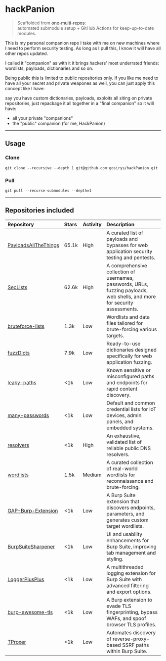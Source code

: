# hackPanion
> Scaffolded from [one-multi-repos](https://github.com/gosirys/one-multi-repos):  
> automated submodule setup + GitHub Actions for keep-up-to-date modules.

This is my personal companion repo I take with me on new machines where I need to perform security testing.
As long as I pull this, I know it will have all other repos updated.


I called it "companion" as with it it brings hackers' most underrated friends: wordlists, payloads, dictionaries and so on.

Being public this is limited to public repositories only. If you like me need to have all your secret and private weapones as well, you can just apply this concept like I have:

say you have custom dictionaries, payloads, exploits all siting on private repositories, just repackage it all together in a "final companion" so it will have:

- all your private "companions" 
- the "public" companion (for me, HackPanion)



---
## Usage
### Clone

`git clone --recursive --depth 1 git@github.com:gosirys/hackPanion.git`

### Pull

`git pull --recurse-submodules --depth=1`


---

## Repositories included

| Repository                                              | Stars  | Activity | Description                                                                                               |
|:--------------------------------------------------------|:-------|:---------|:----------------------------------------------------------------------------------------------------------|
| [PayloadsAllTheThings](https://github.com/swisskyrepo/PayloadsAllTheThings) | 65.1k  | High     | A curated list of payloads and bypasses for web application security testing and pentests.                |
| [SecLists](https://github.com/danielmiessler/SecLists)                                   | 62.6k  | High     | A comprehensive collection of usernames, passwords, URLs, fuzzing payloads, web shells, and more for security assessments. |
| [bruteforce-lists](https://github.com/random-robbie/bruteforce-lists)                  | 1.3k   | Low      | Wordlists and data files tailored for brute-forcing various targets.                                       |
| [fuzzDicts](https://github.com/TheKingOfDuck/fuzzDicts)                                | 7.9k   | Low      | Ready-to-use dictionaries designed specifically for web application fuzzing.                               |
| [leaky-paths](https://github.com/ayoubfathi/leaky-paths)                               | <1k    | Low      | Known sensitive or misconfigured paths and endpoints for rapid content discovery.                          |
| [many-passwords](https://github.com/many-passwords/many-passwords)                     | <1k    | Low      | Default and common credential lists for IoT devices, admin panels, and embedded systems.                   |
| [resolvers](https://github.com/trickest/resolvers)                                    | <1k    | High     | An exhaustive, validated list of reliable public DNS resolvers.                                           |
| [wordlists](https://github.com/trickest/wordlists)                                    | 1.5k   | Medium   | A curated collection of real-world wordlists for reconnaissance and brute-forcing.                         |
| [GAP-Burp-Extension](https://github.com/xnl-h4ck3r/GAP-Burp-Extension)                 | <1k    | Low      | A Burp Suite extension that discovers endpoints, parameters, and generates custom target wordlists.       |
| [BurpSuiteSharpener](https://github.com/mdsecresearch/BurpSuiteSharpener)              | <1k    | Low      | UI and usability enhancements for Burp Suite, improving tab management and styling.                        |
| [LoggerPlusPlus](https://github.com/nccgroup/LoggerPlusPlus)                          | <1k    | Low      | A multithreaded logging extension for Burp Suite with advanced filtering and export options.              |
| [burp-awesome-tls](https://github.com/sleeyax/burp-awesome-tls)                        | <1k    | Low      | A Burp extension to evade TLS fingerprinting, bypass WAFs, and spoof browser TLS profiles.                 |
| [TProxer](https://github.com/ethicalhackingplayground/TProxer)                        | <1k    | Low      | Automates discovery of reverse-proxy-based SSRF paths within Burp Suite.                                   |




